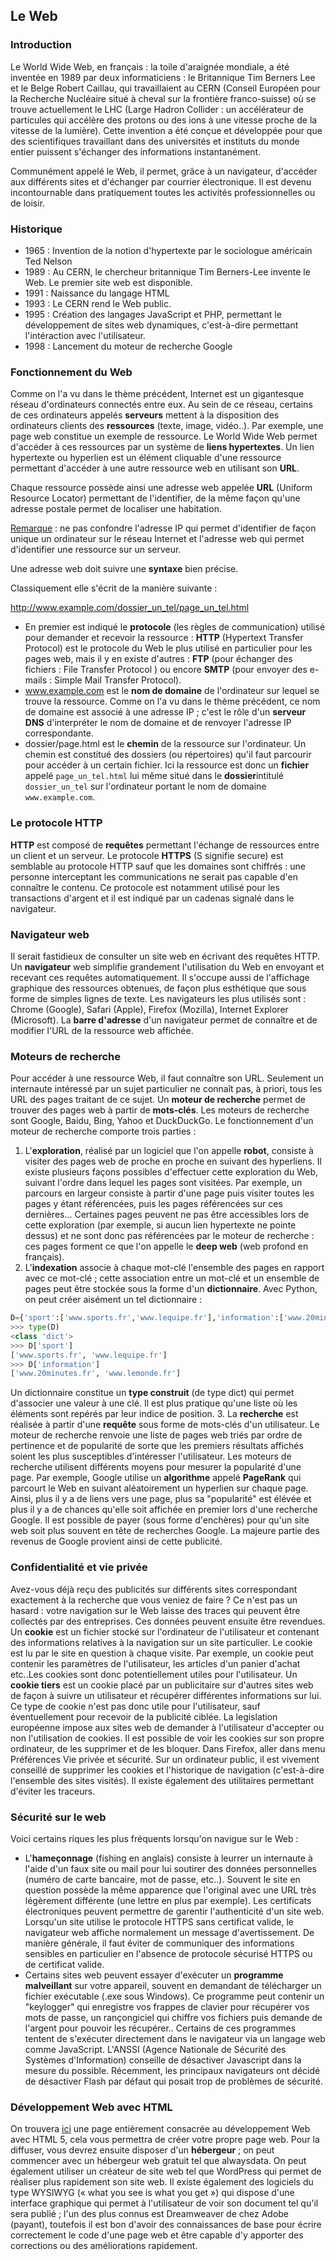 ## Le Web

### Introduction

Le World Wide Web, en français : la toile d'araignée mondiale, a été inventée en 1989 par deux informaticiens : le Britannique Tim Berners Lee et le Belge Robert Caillau, qui travaillaient au CERN (Conseil Européen pour la Recherche Nucléaire situé à cheval sur la frontière franco-suisse) où se trouve actuellement le LHC (Large Hadron Collider : un accélérateur de particules qui accélère des protons ou des ions à une vitesse proche de la vitesse de la lumière). Cette invention a été conçue et développée pour que des scientifiques travaillant dans des universités et instituts du monde entier puissent s'échanger des informations instantanément.

Communément appelé le Web, il permet, grâce à un navigateur, d'accéder aux différents sites et d'échanger par courrier électronique. Il est devenu incontournable dans pratiquement toutes les activités professionnelles ou de loisir.

### Historique

- 1965 : Invention de la notion d'hypertexte par le sociologue américain Ted Nelson
- 1989 : Au CERN, le chercheur britannique Tim Berners-Lee invente le Web. Le premier site web est disponible.
- 1991 : Naissance du langage HTML
- 1993 : Le CERN rend le Web public.
- 1995 : Création des langages JavaScript et PHP, permettant le développement de sites web dynamiques, c'est-à-dire permettant l'intéraction avec l'utilisateur.
- 1998 : Lancement du moteur de recherche Google

### Fonctionnement du Web

Comme on l'a vu dans le thème précédent, Internet est un gigantesque réseau d'ordinateurs connectés entre eux. Au sein de ce réseau, certains de ces ordinateurs appelés **serveurs** mettent à la disposition des ordinateurs clients des **ressources** (texte, image, vidéo..). Par exemple, une page web constitue un exemple de ressource.
Le World Wide Web permet d'accéder à ces ressources par un système de **liens hypertextes**. Un lien hypertexte ou hyperlien est un élément cliquable d'une ressource permettant d'accéder à une autre ressource web en utilisant son **URL**.

Chaque ressource possède ainsi une adresse web appelée **URL** (Uniform Resource Locator) permettant de l'identifier, de la même façon qu'une adresse postale permet de localiser une habitation.

<u>Remarque</u> : ne pas confondre l'adresse IP qui permet d'identifier de façon unique un ordinateur sur le réseau Internet et l'adresse web qui permet d'identifier une ressource sur un serveur.

Une adresse web doit suivre une **syntaxe** bien précise.

Classiquement elle s'écrit de la manière suivante : 

http://www.example.com/dossier_un_tel/page_un_tel.html

- En premier est indiqué le **protocole** (les règles de communication) utilisé pour demander et recevoir la ressource : **HTTP** (Hypertext Transfer Protocol) est le protocole du Web le plus utilisé en particulier pour les pages web, mais il y en existe d'autres : **FTP** (pour échanger des fichiers : File Transfer Protocol ) ou encore **SMTP** (pour envoyer des e-mails : Simple Mail Transfer Protocol).
- www.example.com est le **nom de domaine** de l'ordinateur sur lequel se trouve la ressource. Comme on l'a vu dans le thème précédent, ce nom de domaine est associé à une adresse IP ; c'est le rôle d'un **serveur DNS** d'interpréter le nom de domaine et de renvoyer l'adresse IP correspondante.
- dossier/page.html est le **chemin** de la ressource sur l'ordinateur. Un chemin est constitué des dossiers (ou répertoires) qu'il faut parcourir pour accéder à un certain fichier. Ici la ressource est donc un **fichier** appelé `page_un_tel.html` lui même situé dans le **dossier**intitulé `dossier_un_tel` sur l'ordinateur portant le nom de domaine `www.example.com`.

### Le protocole HTTP

**HTTP** est composé de **requêtes** permettant l'échange de ressources entre un client et un serveur. 
Le protocole **HTTPS** (S signifie secure) est semblable au protocole HTTP sauf que les domaines sont chiffrés : une personne interceptant les communications ne serait pas capable d'en connaître le contenu. Ce protocole est notamment utilisé pour les transactions d'argent et il est indiqué par un cadenas signalé dans le navigateur.

### Navigateur web

Il serait fastidieux de consulter un site web en écrivant des requêtes HTTP. Un **navigateur** web simplifie grandement l'utilisation du Web en envoyant et recevant ces requêtes automatiquement. Il s'occupe aussi de l'affichage graphique des ressources obtenues, de façon plus esthétique que sous forme de simples lignes de texte.
Les navigateurs les plus utilisés sont : Chrome (Google), Safari (Apple), Firefox (Mozilla), Internet Explorer (Microsoft).
La **barre d'adresse** d'un navigateur permet de connaître et de modifier l'URL de la ressource web affichée.

### Moteurs de recherche

Pour accéder à une ressource Web, il faut connaître son URL. Seulement un internaute intéressé par un sujet particulier ne connaît pas, à priori, tous les URL des pages traitant de ce sujet. Un **moteur de recherche** permet de trouver des pages web à partir de **mots-clés**. Les moteurs de recherche sont Google, Baidu, Bing, Yahoo et DuckDuckGo.
Le fonctionnement d'un moteur de recherche comporte trois parties :
1. L'**exploration**, réalisé par un logiciel que l'on appelle **robot**, consiste à visiter des pages web de proche en proche en suivant des hyperliens. Il existe plusieurs façons possibles d'effectuer cette exploration du Web, suivant l'ordre dans lequel les pages sont visitées. Par exemple, un parcours en largeur consiste à partir d'une page puis visiter toutes les pages y étant référencées, puis les pages référencées sur ces dernières...
Certaines pages peuvent ne pas être accessibles lors de cette exploration (par exemple, si aucun lien hypertexte ne pointe dessus) et ne sont donc pas référencées par le moteur de recherche : ces pages forment ce que l'on appelle le **deep web** (web profond en français).
2. L'**indexation** associe à chaque mot-clé l'ensemble des pages en rapport avec ce mot-clé ; cette association entre un mot-clé et un ensemble de pages peut être stockée sous la forme d'un **dictionnaire**. 
Avec Python, on peut créer aisément un tel dictionnaire :

 ```Python
D={'sport':['www.sports.fr','www.lequipe.fr'],'information':['www.20minutes.fr','www.lemonde.fr']}
>>> type(D)
<class 'dict'>    
>>> D['sport']
['www.sports.fr', 'www.lequipe.fr']
>>> D['information']
['www.20minutes.fr', 'www.lemonde.fr']
 ```
Un dictionnaire constitue un **type construit** (de type dict) qui permet d'associer une valeur à une clé. Il est plus pratique qu'une liste où les éléments sont repérés par leur indice de position.
3. La **recherche** est réalisée à partir d'une **requête** sous forme de mots-clés d'un utilisateur. Le moteur de recherche renvoie une liste de pages web triés par ordre de pertinence et de popularité de sorte que les premiers résultats affichés soient les plus susceptibles d'intéresser l'utilisateur.
Les moteurs de recherche utilisent différents moyens pour mesurer la popularité d'une page. Par exemple, Google utilise un **algorithme** appelé **PageRank** qui parcourt le Web en suivant aléatoirement un hyperlien sur chaque page. Ainsi, plus il y a de liens vers une page, plus sa "popularité" est élévée et plus il y a de chances qu'elle soit affichée en premier lors d'une recherche Google.
Il est possible de payer (sous forme d'enchères) pour qu'un site web soit plus souvent en tête de recherches Google. La majeure partie des revenus de Google provient ainsi de cette publicité.  

### Confidentialité et vie privée

Avez-vous déjà reçu des publicités sur différents sites correspondant exactement à la recherche que vous veniez de faire ? Ce n'est pas un hasard : votre navigation sur le Web laisse des traces qui peuvent être collectés par des entreprises. Ces données peuvent ensuite être revendues.
Un **cookie** est un fichier stocké sur l'ordinateur de l'utilisateur et contenant des informations relatives à la navigation sur un site particulier. Le cookie est lu par le site en question à chaque visite.
Par exemple, un cookie peut contenir les paramètres de l'utilisateur, les articles d'un panier d'achat etc..Les cookies sont donc potentiellement utiles pour l'utilisateur.
Un **cookie tiers** est un cookie placé par un publicitaire sur d'autres sites web de façon à suivre un utilisateur et récupérer différentes informations sur lui. Ce type de cookie n'est pas donc utile pour l'utilisateur, sauf éventuellement pour recevoir de la publicité ciblée.
La legislation européenne impose aux sites web de demander à l'utilisateur d'accepter ou non l'utilisation de cookies.
Il est possible de voir les cookies sur son propre ordinateur, de les supprimer et de les bloquer.
Dans Firefox, aller dans menu Préférences Vie privée et sécurité.
Sur un ordinateur public, il est vivement conseillé de supprimer les cookies et l'historique de navigation (c'est-à-dire l'ensemble des sites visités).
Il existe également des utilitaires permettant d'éviter les traceurs.

### Sécurité sur le web

Voici certains riques les plus fréquents lorsqu'on navigue sur le Web :
- L'**hameçonnage** (fishing en anglais) consiste à leurrer un internaute à l'aide d'un faux site ou mail pour lui soutirer des données personnelles (numéro de carte bancaire, mot de passe, etc..). Souvent le site en question possède la même apparence que l'original avec une URL très légèrement différente (une lettre en plus par exemple).
Les certificats électroniques peuvent permettre de garentir l'authenticité d'un site web. Lorsqu'un site utilise le protocole HTTPS sans certificat valide, le navigateur web affiche normalement un message d'avertissement. De manière générale, il faut éviter de communiquer des informations sensibles en particulier en l'absence de protocole sécurisé HTTPS ou de certificat valide.
- Certains sites web peuvent essayer d'exécuter un **programme malveillant** sur votre appareil, souvent en demandant de télécharger un fichier exécutable (.exe sous Windows). Ce programme peut contenir un "keylogger" qui enregistre vos frappes de clavier pour récupérer vos mots de passe, un rançongiciel qui chiffre vos fichiers puis demande de l'argent pour pouvoir les récupérer..
Certains de ces programmes tentent de s'exécuter directement dans le navigateur via un langage web comme JavaScript. L'ANSSI (Agence Nationale de Sécurité des Systèmes d'Information) conseille de désactiver Javascript dans la mesure du possible. Récemment, les principaux navigateurs ont décidé de désactiver Flash par défaut qui posait trop de problèmes de sécurité. 


### Développement Web avec HTML

On trouvera [ici](Assets/Creation_page_web.md) une page entièrement consacrée au développement Web avec HTML 5, cela vous permettra de créer votre propre page web.
Pour la diffuser, vous devrez ensuite disposer d'un **hébergeur** ; on peut commencer avec un hébergeur web gratuit tel que alwaysdata. On peut également utiliser un créateur de site web tel que WordPress qui permet de réaliser plus rapidement son site web. Il existe également des logiciels du type WYSIWYG (« what you see is what you get ») qui dispose d'une interface graphique qui permet à l'utilisateur de voir son document tel qu'il sera publié ; l'un des plus connus est Dreamweaver de chez Adobe (payant), toutefois il est bon d'avoir des connaissances de base pour écrire correctement le code d'une page web et être capable d'y apporter des corrections ou des améliorations rapidement.